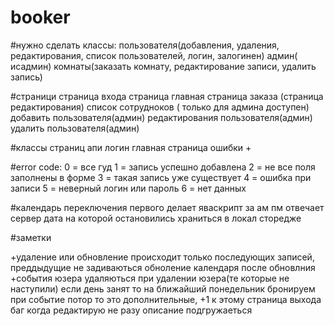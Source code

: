 # booker

#нужно сделать классы:
пользователя(добавления, удаления, редактирования, список пользователей, логин, залогинен)
админ( исадмин)
комнаты(заказать комнату, редактирование записи, удалить запись)

#страници
страница входа 
страница главная 
страница заказа (страница редактирования)
список сотрудноков ( только для админа доступен)
добавить пользователя(админ)
редактирования пользователя(админ)
удалить пользователя(админ)

#классы страниц
апи 
логин 
главная
страница ошибки +

#error code:
0 = все гуд
1 = запись успешно добавлена
2 = не все поля заполнены в форме
3 = такая запись уже существует 
4 = ошибка при записи
5 = неверный логин или пароль
6 = нет данных

#календарь
переключения первого делает яваскрипт
за ам пм отвечает сервер
дата на которой остановились храниться в локал сторедже

#заметки

+удаление или обновление происходит только последующих записей, преддыдущие не задиваються
обноление календаря после обновлния 
+события юзера удаляються при удалении юзера(те которые не наступили)
если день занят то на ближайший понедельник бронируем
при событие потор то это дополнительные, +1 к этому
страница выхода  
баг когда редактирую не разу описание подгружаеться 

